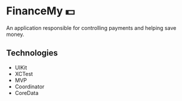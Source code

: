 # FinanceMy 💵

An application responsible for controlling payments and helping save money.

## Technologies
* UIKit
* XCTest
* MVP
* Coordinator
* CoreData
